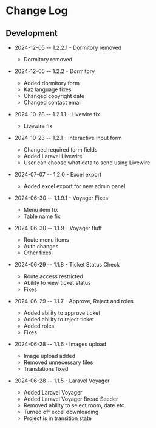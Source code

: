 # Change Log

## Development

* 2024-12-05 -- 1.2.2.1 - Dormitory removed
  * Dormitory removed

* 2024-12-05 -- 1.2.2 - Dormitory
  * Added dormitory form
  * Kaz language fixes
  * Changed copyright date
  * Changed contact email

* 2024-10-28 -- 1.2.1.1 - Livewire fix
  * Livewire fix

* 2024-10-23 -- 1.2.1 - Interactive input form
  * Changed required form fields
  * Added Laravel Livewire
  * User can choose what data to send using Livewire

* 2024-07-07 -- 1.2.0 - Excel export
  * Added excel export for new admin panel

* 2024-06-30 -- 1.1.9.1 - Voyager Fixes
  * Menu item fix
  * Table name fix

* 2024-06-30 -- 1.1.9 - Voyager fluff
  * Route menu items
  * Auth changes
  * Other fixes

* 2024-06-29 -- 1.1.8 - Ticket Status Check
  * Route access restricted
  * Ability to view ticket status
  * Fixes

* 2024-06-29 -- 1.1.7 - Approve, Reject and roles
  * Added ability to approve ticket
  * Added ability to reject ticket
  * Added roles
  * Fixes

* 2024-06-28 -- 1.1.6 - Images upload
  * Image upload added
  * Removed unnecessary files
  * Translations fixed 

* 2024-06-28 -- 1.1.5 - Laravel Voyager
  * Added Laravel Voyager
  * Added Laravel Voyager Bread Seeder
  * Removed ability to select room, date etc.
  * Turned off excel downloading
  * Project is in transition state